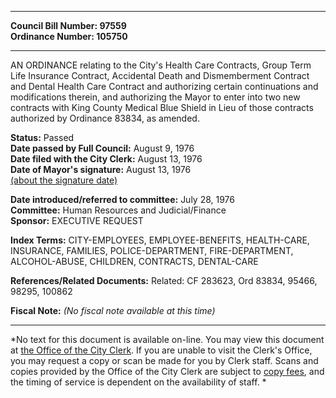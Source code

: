 * * * * *  
  
**Council Bill Number: [](#h0)[](#h2)97559**   
**Ordinance Number: 105750**  
  
* * * * *  
  
AN ORDINANCE relating to the City's Health Care Contracts, Group Term Life Insurance Contract, Accidental Death and Dismemberment Contract and Dental Health Care Contract and authorizing certain continuations and modifications therein, and authorizing the Mayor to enter into two new contracts with King County Medical Blue Shield in Lieu of those contracts authorized by Ordinance 83834, as amended.  
  
**Status:** Passed   
**Date passed by Full Council:** August 9, 1976   
**Date filed with the City Clerk:** August 13, 1976   
**Date of Mayor's signature:** August 13, 1976   
[(about the signature date)](/~public/approvaldate.htm)   
  
  
**Date introduced/referred to committee:** July 28, 1976   
**Committee:** Human Resources and Judicial/Finance   
**Sponsor:** EXECUTIVE REQUEST   
  
**Index Terms:** CITY-EMPLOYEES, EMPLOYEE-BENEFITS, HEALTH-CARE, INSURANCE, FAMILIES, POLICE-DEPARTMENT, FIRE-DEPARTMENT, ALCOHOL-ABUSE, CHILDREN, CONTRACTS, DENTAL-CARE  
  
**References/Related Documents:** Related: CF 283623, Ord 83834, 95466, 98295, 100862  
  
**Fiscal Note:** *(No fiscal note available at this time)*  
  
* * * * *  
  
*No text for this document is available on-line. You may view this document at [the Office of the City Clerk](http://www.seattle.gov/leg/clerk/contactUs.htm). If you are unable to visit the Clerk's Office, you may request a copy or scan be made for you by Clerk staff. Scans and copies provided by the Office of the City Clerk are subject to [copy fees](http://clerk.seattle.gov/~public/clerkfees.htm), and the timing of service is dependent on the availability of staff. *  
  
  
